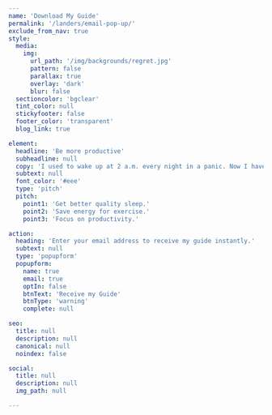 ```yaml
---
name: 'Download My Guide'
permalink: '/landers/email-pop-up/'
exclude_from_nav: true
style:
  media:
    img:
      url_path: '/img/backgrounds/regret.jpg'
      pattern: false
      parallax: true
      overlay: 'dark'
      blur: false
  sectioncolor: 'bgclear'
  tint_color: null
  stickyfooter: false
  footer_color: 'transparent'
  blog_link: true

element:
  headline: 'Be more productive'
  subheadline: null
  copy: 'I used to wake up at 2 a.m. every night in a panic. Now I have a helpful morning routine that eliminates my anxiety. Download my free guide to learn the simple tricks that help me:'
  subtext: null
  font_color: '#eee'
  type: 'pitch'
  pitch:
    point1: 'Get better quality sleep.'
    point2: 'Save energy for exercise.'
    point3: 'Focus on productivity.'

action:
  heading: 'Enter your email address to receive my guide instantly.'
  subtext: null
  type: 'popupform'
  popupform:
    name: true
    email: true
    optIn: false
    btnText: 'Receive my Guide'
    btnType: 'warning'
    complete: null

seo:
  title: null
  description: null
  canonical: null
  noindex: false

social:
  title: null
  description: null
  img_path: null

---
```

